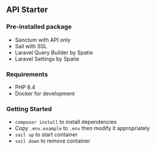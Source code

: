 ## API Starter

### Pre-installed package

- Sanctum with API only
- Sail with SSL
- Laravel Query Builder by Spatie
- Laravel Settings by Spatie


### Requirements

- PHP 8.4
- Docker for development

### Getting Started

- `composer install` to install dependencies
- Copy `.env.example` to `.env` then modify it appropriately
- `sail up` to start container
- `sail down` to remove container

